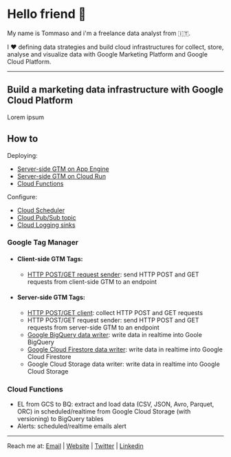 # Hello friend 👋

My name is Tommaso and i'm a freelance data analyst from 🇮🇹.

I ❤️ defining data strategies and build cloud infrastructures for collect, store, analyse and visualize data with Google Marketing Platform and Google Cloud Platform.

---

## Build a marketing data infrastructure with Google Cloud Platform

Lorem ipsum

## How to

Deploying:
- [Server-side GTM on App Engine](https://www.simoahava.com/analytics/provision-server-side-tagging-application-manually/#run-the-upgrade-script)
- [Server-side GTM on Cloud Run](https://code.markedmondson.me/gtm-serverside-cloudrun/)
- [Cloud Functions](https://cloud.google.com/functions/docs/deploying)

Configure:
- [Cloud Scheduler](https://cloud.google.com/scheduler/docs/creating?hl=it)
- [Cloud Pub/Sub topic]()
- [Cloud Logging sinks](https://cloud.google.com/logging/docs/export/configure_export_v2)

### Google Tag Manager

- #### Client-side GTM Tags:
  - [HTTP POST/GET request sender](https://github.com/tommasomoretti/cs-http-tag): send HTTP POST and GET requests from client-side GTM to an endpoint

- #### Server-side GTM Tags:
  -  [HTTP POST/GET client](https://github.com/tommasomoretti/ss-http-client-tag): collect HTTP POST and GET requests
  -  HTTP POST/GET request sender: send HTTP POST and GET requests from server-side GTM to an endpoint
  -  [Google BigQuery data writer](https://github.com/tommasomoretti/ss-bq-tag): write data in realtime into Goole BigQuery
  -  [Google Cloud Firestore data writer](https://github.com/tommasomoretti/ss-fs-tag): write data in realtime into Google Cloud Firestore
  -  Google Cloud Storage data writer: write data in realtime into Google Cloud Storage

### Cloud Functions
  - EL from GCS to BQ: extract and load data (CSV, JSON, Avro, Parquet, ORC) in scheduled/realtime from Google Cloud Storage (with versioning) to BigQuery tables
  - Alerts: scheduled/realtime emails alert

---

Reach me at: [Email](mailto:hello@tommasomoretti.com) | [Website](https://tommasomoretti.com/) | [Twitter](https://twitter.com/tommoretti88) | [Linkedin](https://www.linkedin.com/in/tommasomoretti/)
